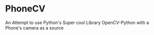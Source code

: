 # PhoneCV
An Attempt to use Python's Super cool Library OpenCV-Python with a Phone's camera as a source 
